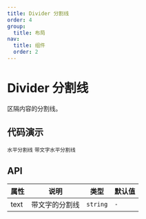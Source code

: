 ```yaml
---
title: Divider 分割线
order: 4
group:
  title: 布局
nav:
  title: 组件
  order: 2
---
```


# Divider 分割线

区隔内容的分割线。

## 代码演示


<code src="./demo/basic.tsx" description='常用水平分割线'>水平分割线</code>
<code src="./demo/text.tsx" description='分割线中带有文字,可以在标签中写文字'>带文字水平分割线</code>

## API

| 属性 | 说明     | 类型                                         | 默认值 |
| ---- | -------- | -------------------------------------------- | ------ |
| text | 带文字的分割线 | `string` |  `-`
